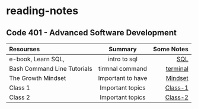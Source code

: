 # reading-notes

## Code 401 - Advanced Software Development

| Resourses                   |      Summary      |                                   Some Notes |
| :-------------------------- | :---------------: | -------------------------------------------: |
| e-book, Learn SQL,          |   intro to sql    |                        [SQL](./prep1/SQL.md) |
| Bash Command Line Tutorials |  tirmnal command  |              [terminal](./prep1/tirmenal.md) |
| The Growth Mindset          | Important to have | [Mindset](./prep1/The%20Growth%20Mindset.md) |
| Class 1                     | Important topics  |              [Class-1](./Class-1/reading.md) |
| Class 2                     | Important topics  |              [Class-2](./Class-2/reading.md) |
